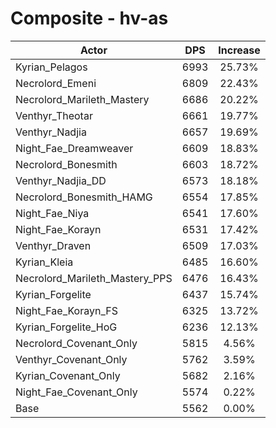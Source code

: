# Composite - hv-as
| Actor | DPS | Increase |
|---|:---:|:---:|
|Kyrian_Pelagos|6993|25.73%|
|Necrolord_Emeni|6809|22.43%|
|Necrolord_Marileth_Mastery|6686|20.22%|
|Venthyr_Theotar|6661|19.77%|
|Venthyr_Nadjia|6657|19.69%|
|Night_Fae_Dreamweaver|6609|18.83%|
|Necrolord_Bonesmith|6603|18.72%|
|Venthyr_Nadjia_DD|6573|18.18%|
|Necrolord_Bonesmith_HAMG|6554|17.85%|
|Night_Fae_Niya|6541|17.60%|
|Night_Fae_Korayn|6531|17.42%|
|Venthyr_Draven|6509|17.03%|
|Kyrian_Kleia|6485|16.60%|
|Necrolord_Marileth_Mastery_PPS|6476|16.43%|
|Kyrian_Forgelite|6437|15.74%|
|Night_Fae_Korayn_FS|6325|13.72%|
|Kyrian_Forgelite_HoG|6236|12.13%|
|Necrolord_Covenant_Only|5815|4.56%|
|Venthyr_Covenant_Only|5762|3.59%|
|Kyrian_Covenant_Only|5682|2.16%|
|Night_Fae_Covenant_Only|5574|0.22%|
|Base|5562|0.00%|
